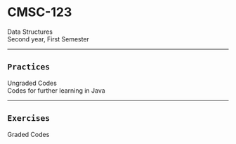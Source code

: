 # CMSC-123
Data Structures <br /> Second year, First Semester

----------------
## `Practices`
Ungraded Codes<br /> Codes for further learning in Java

--------------
## `Exercises`
Graded Codes
